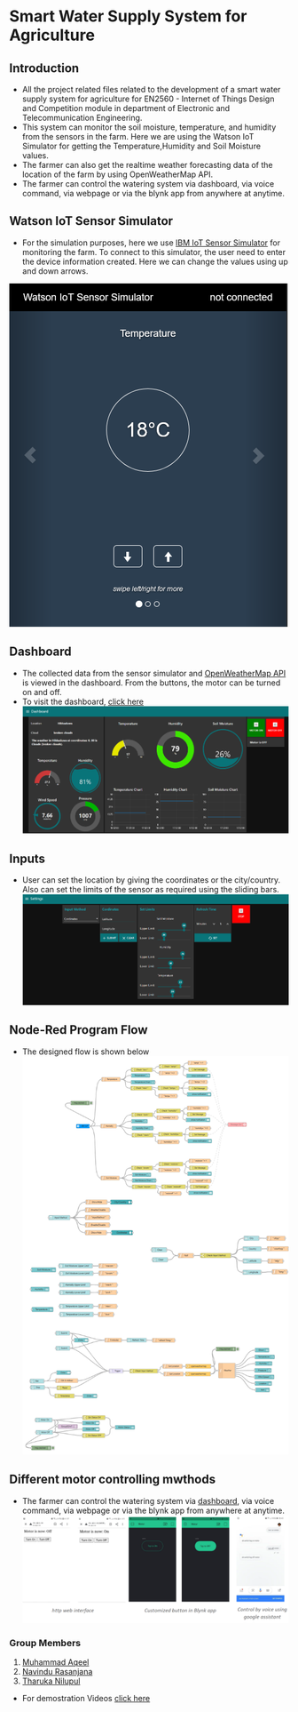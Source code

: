 # Smart Water Supply System for Agriculture

## Introduction

* All the project related files related to the development of a smart water supply system for agriculture for EN2560 -  Internet of Things Design and Competition module in department of Electronic and Telecommunication Engineering.
* This system can monitor the soil moisture, temperature, and humidity from the sensors in the farm. Here we are using the Watson IoT Simulator for getting the Temperature,Humidity and Soil Moisture values.
* The farmer can also get the realtime weather forecasting data of the location of the farm by using OpenWeatherMap API.
* The farmer can control the watering system via dashboard, via voice command, via webpage or via the blynk app from anywhere at anytime. 

## Watson IoT Sensor Simulator

* For the simulation purposes, here we use [IBM IoT Sensor Simulator](https://watson-iot-sensor-simulator.mybluemix.net/) for monitoring the farm. To connect to this simulator, the user need to enter the device information created. Here we can change the values using up and down arrows.

![](Images/IoTSimulator.png)

## Dashboard

* The collected data from the sensor simulator and [OpenWeatherMap API](https://home.openweathermap.org/users/sign_in) is viewed in the dashboard. From the buttons, the motor can be turned on and off.
* To visit the dashboard, [click here](https://smartagricultureapp.mybluemix.net/ui)
![](Images/dashboard.png)

## Inputs

* User can set the location by giving the coordinates or the city/country. Also can set the limits of the sensor as required using the sliding bars. 
![](Images/settings.png)

## Node-Red Program Flow

* The designed flow is shown below
![](Images/NodeRed.png)

## Different motor controlling mwthods

* The farmer can control the watering system via [dashboard](https://smartagricultureapp.mybluemix.net/ui), via voice command, via webpage or via the blynk app from anywhere at anytime. 
![](Images/Controling%20modes.png)

### Group Members

1. [Muhammad Aqeel](https://github.com/AqeelMuhammad)
1. [Navindu Rasanjana](https://github.com/NavinduRasanjana)
1. [Tharuka Nilupul](https://github.com/TharukaN17)

* For demostration Videos [click here](https://youtube.com/playlist?list=PL8BtMKbBdoseuaje2f-dUfK9YvDc6sRkN)

